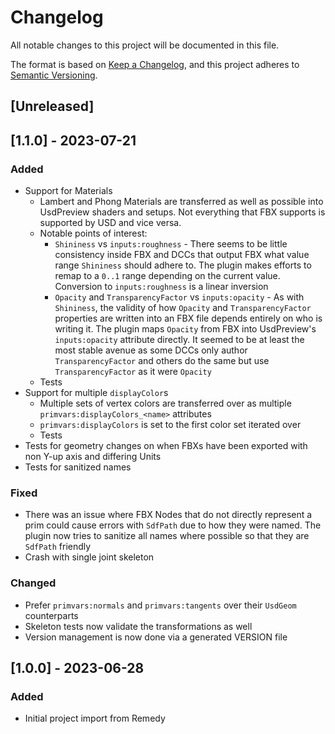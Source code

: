 # Changelog
All notable changes to this project will be documented in this file.

The format is based on [Keep a Changelog](https://keepachangelog.com/en/1.0.0/),
and this project adheres to [Semantic Versioning](https://semver.org/spec/v2.0.0.html).

## [Unreleased]

## [1.1.0] - 2023-07-21
### Added
- Support for Materials
  - Lambert and Phong Materials are transferred as well as possible into UsdPreview shaders and setups. Not everything that FBX supports is supported by USD and vice versa.
  - Notable points of interest: 
    - `Shininess` vs `inputs:roughness` - There seems to be little consistency inside FBX and DCCs that output FBX what value range `Shininess` should adhere to. The plugin makes efforts to remap to a `0..1` range depending on the current value. Conversion to `inputs:roughness` is a linear inversion
    - `Opacity` and `TransparencyFactor` vs `inputs:opacity` - As with `Shininess`, the validity of how `Opacity` and `TransparencyFactor` properties are written into an FBX file depends entirely on who is writing it. The plugin maps `Opacity` from FBX into UsdPreview's `inputs:opacity` attribute directly. It seemed to be at least the most stable avenue as some DCCs only author `TransparencyFactor` and others do the same but use `TransparencyFactor` as it were `Opacity`
  - Tests
- Support for multiple `displayColor`s
  - Multiple sets of vertex colors are transferred over as multiple `primvars:displayColors_<name>` attributes
  - `primvars:displayColors` is set to the first color set iterated over
  - Tests
- Tests for geometry changes on when FBXs have been exported with non Y-up axis and differing Units
- Tests for sanitized names

### Fixed
- There was an issue where FBX Nodes that do not directly represent a prim could cause errors with `SdfPath` due to how they were named. The plugin now tries to sanitize all names where possible so that they are `SdfPath` friendly
- Crash with single joint skeleton

### Changed
- Prefer `primvars:normals` and `primvars:tangents` over their `UsdGeom` counterparts
- Skeleton tests now validate the transformations as well
- Version management is now done via a generated VERSION file

## [1.0.0] - 2023-06-28
### Added 
- Initial project import from Remedy